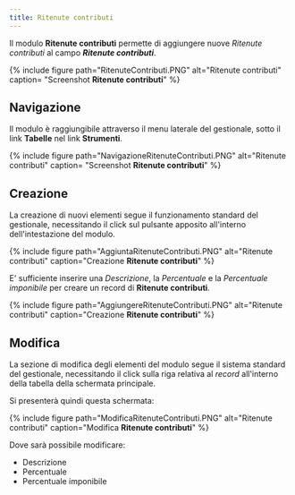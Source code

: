 ```yaml
---
title: Ritenute contributi
---
```


Il modulo **Ritenute contributi** permette di aggiungere nuove *Ritenute contributi* al campo ***Ritenute contributi***.

{% include figure path="RitenuteContributi.PNG" alt="Ritenute contributi" caption= "Screenshot **Ritenute contributi**" %}

## Navigazione

Il modulo è raggiungibile attraverso il menu laterale del gestionale, sotto il link **Tabelle** nel link **Strumenti**.

{% include figure path="NavigazioneRitenuteContributi.PNG" alt="Ritenute contributi" caption= "Screenshot **Ritenute contributi**" %}

## Creazione
La creazione di nuovi elementi segue il funzionamento standard del gestionale, necessitando il click sul pulsante apposito all'interno dell'intestazione del modulo.

{% include figure path="AggiuntaRitenuteContributi.PNG" alt="Ritenute contributi" caption="Creazione **Ritenute contributi**" %}

E' sufficiente inserire una *Descrizione*, la *Percentuale* e la *Percentuale imponibile* per creare un record di **Ritenute contributi**.

{% include figure path="AggiungereRitenuteContributi.PNG" alt="Ritenute contributi" caption="Creazione **Ritenute contributi**" %}

## Modifica

La sezione di modifica degli elementi del modulo segue il sistema standard del gestionale, necessitando il click sulla riga relativa al *record* all'interno della tabella della schermata principale.

Si presenterà quindi questa schermata:

{% include figure path="ModificaRitenuteContributi.PNG" alt="Ritenute contributi" caption="Modifica **Ritenute contributi**" %}

Dove sarà possibile modificare:
- Descrizione
- Percentuale
- Percentuale imponibile